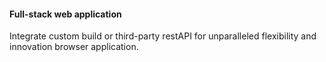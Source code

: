 #### Full-stack web application
Integrate custom build or third-party restAPI for unparalleled flexibility and innovation browser application.